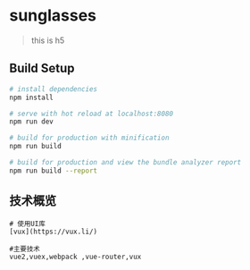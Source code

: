 # sunglasses

> this is h5

## Build Setup

``` bash
# install dependencies
npm install

# serve with hot reload at localhost:8080
npm run dev

# build for production with minification
npm run build

# build for production and view the bundle analyzer report
npm run build --report
```
## 技术概览
```
# 使用UI库
[vux](https://vux.li/)
````
```
#主要技术
vue2,vuex,webpack ,vue-router,vux
```


